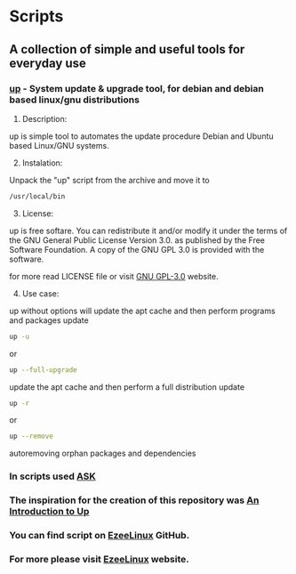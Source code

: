 # Scripts

## A collection of simple and useful tools for everyday use

### [up][up-url] - System update & upgrade tool, for debian and debian based linux/gnu distributions

1. Description:

  up is simple tool to automates the update procedure Debian and Ubuntu based Linux/GNU systems.

2. Instalation:

  Unpack the "up" script from the archive and move it to 
  ```bash
  /usr/local/bin
  ```
3. License:

  up is free softare. You can redistribute it and/or modify it under the
  terms of the GNU General Public License Version 3.0. as published by
  the Free Software Foundation. A copy of the GNU GPL 3.0 is provided with the
  software.

  for more read LICENSE file or visit [GNU GPL-3.0][license-url] website.

4. Use case:

  up without options will update the apt cache and then perform programs and packages update

  ```bash
  up -u 
  ```
  or
  ```bash
  up --full-upgrade
  ```  
  update the apt cache and then perform a full distribution update


  ```bash
  up -r
  ```
  or
  ```bash
  up --remove 
  ```  
  autoremoving orphan packages and dependencies

### In scripts used [ASK][ask-url]

### The inspiration for the creation of this repository was [An Introduction to Up][up-video-url]
### You can find script on [EzeeLinux][ezee-url] GitHub.
### For more please visit [EzeeLinux][ezee-page-url] website.


[ezee-url]: https://github.com/EzeeLinux
[ezee-page-url]: http://www.ezeelinux.com/bash-scripts/
[up-video-url]: https://youtu.be/47hbXbqbwso
[ask-url]: https://gist.github.com/davejamesmiller/1965569
[license-url]: https://www.gnu.org/licenses/gpl-3.0.en.html

[up-url]: https://github.com/ubikOne/scripts/blob/master/scripts/up
